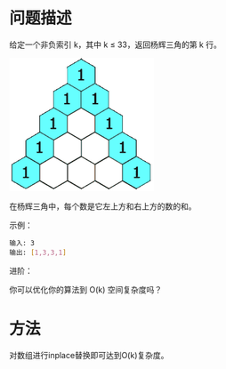 # 问题描述

给定一个非负索引 k，其中 k ≤ 33，返回杨辉三角的第 k 行。

 ![img](assets/PascalTriangleAnimated2.gif) 

在杨辉三角中，每个数是它左上方和右上方的数的和。

示例：
```bash
输入: 3
输出: [1,3,3,1]
```

进阶：

你可以优化你的算法到 O(k) 空间复杂度吗？

# 方法

对数组进行inplace替换即可达到O(k)复杂度。